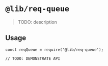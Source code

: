 # `@lib/req-queue`

> TODO: description

## Usage

```
const reqQueue = require('@lib/req-queue');

// TODO: DEMONSTRATE API
```
